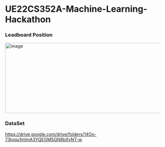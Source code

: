 # UE22CS352A-Machine-Learning-Hackathon

### Leadboard Position
<img width="1571" height="229" alt="image" src="https://github.com/user-attachments/assets/a4ff7f1e-0e61-45a3-b1e3-299347e70222" />

### DataSet
https://drive.google.com/drive/folders/14Oo-73toqu1mImA3YQEGMSQN8bXyNT-w
